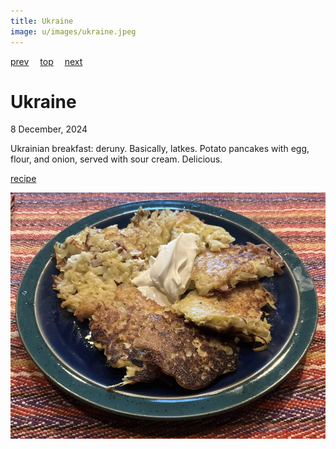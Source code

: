 ```yaml
---
title: Ukraine
image: u/images/ukraine.jpeg
---
```

[prev](uganda.md)&emsp;
[top](../index.md)&emsp;
[next](united_arab_emirates.md)
# Ukraine
8 December, 2024

Ukrainian breakfast: deruny. Basically, latkes. Potato pancakes with
egg, flour, and onion, served with sour cream. Delicious.

[recipe](https://natashaskitchen.com/deruny-ukrainian-potato-pancakes-%D0%B4%D0%B5%D1%80%D1%83%D0%BD%D0%B8/)<br>

![breakfast](images/ukraine.jpeg)
